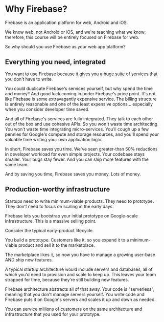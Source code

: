# Why Firebase?

Firebase is an application platform for web, Android and iOS.

We know web, not Android or iOS, and we're teaching what we know; therefore, this course will be entirely focused on Firebase for web.

So why should you use Firebase as your web app platform?

## Everything you need, integrated

You want to use Firebase because it gives you a huge suite of services that you don't have to write.

You could duplicate Firebase's services yourself, but why spend the time and money? And good luck coming in under Firebase's price point. It's not like Firebase is some extravagantly expensive service. The billing structure is entirely reasonable and one of the least expensive options... especially when you consider developer time saved.

And all of Firebase's services are fully integrated. They talk to each other out of the box and use cohesive APIs. So you won't waste time architecting. You won't waste time integrating micro-services. You'll cough up a few pennies for Google's compute and storage resources, and you'll spend your valuable time writing your own application logic.

In short, Firebase saves you time. We've seen greater-than 50% reductions in developer workload for even simple projects. Your codebase stays smaller. Your bugs stay fewer. And you can ship more features with the same team.

And by saving you time, Firebase saves you money. Lots of money.

## Production-worthy infrastructure

Startups need to write minimum-viable products. They need to prototype. They don't need to focus on scaling in the early days.

Firebase lets you bootstrap your initial prototype on Google-scale infrastructure. This is a massive selling point.

Consider the typical early-product lifecycle.

You build a prototype. Customers like it, so you expand it to a minimum-viable product and sell it to the marketplace.

The marketplace likes it, so now you have to manage a growing user-base AND ship new features.

A typical startup architecture would include servers and databases, all of which you'd need to provision and scale to keep up. This leaves your team strapped for time, because they're still building new features.

Firebase architecture abstracts all of that away. Your code is "serverless", meaning that you don't manage servers yourself. You write code and Firebase puts it on Google's servers and scales it up and down as needed.

You can service millions of customers on the same architecture and infrastructure that you used for your prototype.

